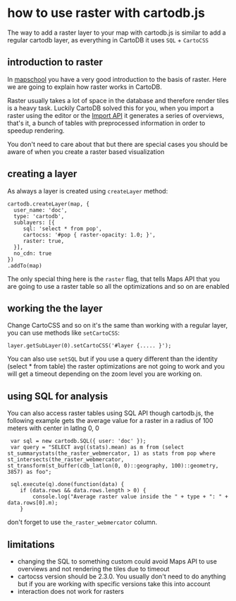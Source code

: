 
# how to use raster with cartodb.js

The way to add a raster layer to your map with cartodb.js is similar to add a regular cartodb layer,
as everything in CartoDB it uses ``SQL`` + ``CartoCSS``


## introduction to raster

In [mapschool](http://mapschool.io/) you have a very good introduction to the basis of raster. Here
we are going to explain how raster works in CartoDB.

Raster usually takes a lot of space in the database and therefore render tiles is a heavy task.
Luckily CartoDB solved this for you, when you import a raster using the editor or the [Import
API](http://docs.cartodb.com/cartodb-platform/import-api.html) it generates a series of overviews,
that's it, a bunch of tables with preprocessed information in order to speedup rendering. 

You don't need to care about that but there are special cases you should be aware of when you create
a raster based visualization


##  creating a layer

As always a layer is created using ``createLayer`` method:

```
cartodb.createLayer(map, {
  user_name: 'doc',
  type: 'cartodb',
  sublayers: [{
     sql: 'select * from pop',
     cartocss: '#pop { raster-opacity: 1.0; }',
     raster: true,
  }],
  no_cdn: true
})
.addTo(map)
```

The only special thing here is the ``raster`` flag, that tells Maps API that you are going to use a
raster table so all the optimizations and so on are enabled

## working the the layer

Change CartoCSS and so on it's the same than working with a regular layer, you can use methods like
``setCartoCSS``:

```
layer.getSubLayer(0).setCartoCSS('#layer {..... }');
```

You can also use ``setSQL`` but if you use a query different than the identity (select * from table)
the raster optimizations are not going to work and you will get a timeout depending on the zoom
level you are working on.

## using SQL for analysis

You can also access raster tables using SQL API  though cartodb.js, the following example gets the
average value for a raster in a radius of 100 meters with center in latlng 0, 0

```
 var sql = new cartodb.SQL({ user: 'doc' });
 var query = "SELECT avg((stats).mean) as m from (select st_summarystats(the_raster_webmercator, 1) as stats from pop where st_intersects(the_raster_webmercator, st_transform(st_buffer(cdb_latlon(0, 0)::geography, 100)::geometry, 3857) as foo";
                
 sql.execute(q).done(function(data) {
    if (data.rows && data.rows.length > 0) {
        console.log("Average raster value inside the " + type + ": " + data.rows[0].m);
    }
```

don't forget to use ``the_raster_webmercator`` column. 



## limitations

- changing the SQL to something custom could avoid Maps API to use overviews and not rendering the
  tiles due to timeout
- cartocss version should be 2.3.0. You usually don't need to do anything but if you are working
  with specific versions take this into account
- interaction does not work for rasters



